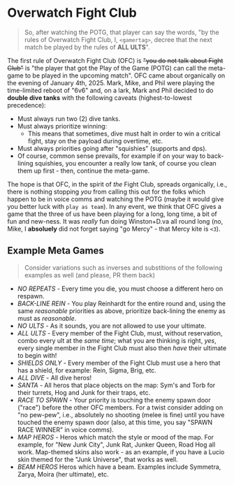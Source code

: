 # Overwatch Fight Club

> So, after watching the POTG, that player can say the words, "by the rules of Overwatch Fight Club, I, `<gamertag>`, decree that the next match be played by the rules of **ALL ULTS**".

The first rule of Overwatch Fight Club (OFC) is ~~"you do not talk about Fight Club"~~ is "the player that got the Play of the Game (POTG) can call the meta-game to be played in the upcoming match". OFC came about organically on the evening of January 4th, 2025. Mark, Mike, and Phil were playing the time-limited reboot of "6v6" and, on a lark, Mark and Phil decided to do **double dive tanks** with the following caveats (highest-to-lowest precedence):

* Must always run two (2) dive tanks.
* Must always prioritize winning:
  * This means that sometimes, dive must halt in order to win a critical fight, stay on the payload during overtime, etc.
* Must always priorities going after "squishies" (supports and dps).
* Of course, common sense prevails, for example if on your way to back-lining squishies, you encounter a really low tank, of course you clean them up first - then, continue the meta-game.

The hope is that OFC, in the spirit of _the_ Fight Club, spreads organically, i.e., there is nothing stopping _you_ from calling this out for the folks which happen to be in voice comms and watching the POTG (maybe it would give you better luck with `play as team`). In any event, we think that OFC gives a game that the three of us have been playing for a long, long time, a bit of fun and new-ness. It was _really_ fun doing Winston+D.va all round long (no, Mike, I **absoluely** did not forget saying "go Mercy" - that Mercy kite is `<3`).

## Example Meta Games

> Consider variations such as inverses and substitions of the following examples as well (and please, PR them back)

* _NO REPEATS_ - Every time you die, you must choose a different hero on respawn.
* _BACK-LINE REIN_ - You play Reinhardt for the entire round and, using the same _reasonable_ priorities as above, prioritize back-lining the enemy as must as _reasonable_.
* _NO ULTS_ - As it sounds, you are not allowed to use your ultimate.
* _ALL ULTS_ - Every member of the Fight Club, must, without reservation, combo every ult at the _same time_; what you are thinking is right, _yes_, every single member in the Fight Club must also then _have_ their ultimate to begin with!
* _SHIELDS ONLY_ - Every member of the Fight Club must use a hero that has a shield, for example: Rein, Sigma, Brig, etc.
* _ALL DIVE_ - All dive heros!
* _SANTA_ - All heros that place objects on the map: Sym's and Torb for their turrets, Hog and Junk for their traps, etc.
* _RACE TO SPAWN_ - Your priority is touching the enemy spawn door ("race") before the other OFC members. For a twist consider adding on "no pew-pew", i.e., absolutely no shooting (melee is fine) until you have touched the enemy spawn door (also, at this time, you say "SPAWN RACE WINNER" in voice comms).
* _MAP HEROS_ - Heros which match the style or mood of the map. For example, for "New Junk City", Junk Rat, Junker Queen, Road Hog all work. Map-themed skins also work - as an example, if you have a Lucio skin themed for the "Junk Universe", that works as well.
* _BEAM HEROS_ Heros which have a beam. Examples include Symmetra, Zarya, Moira (her ultimate), etc.
